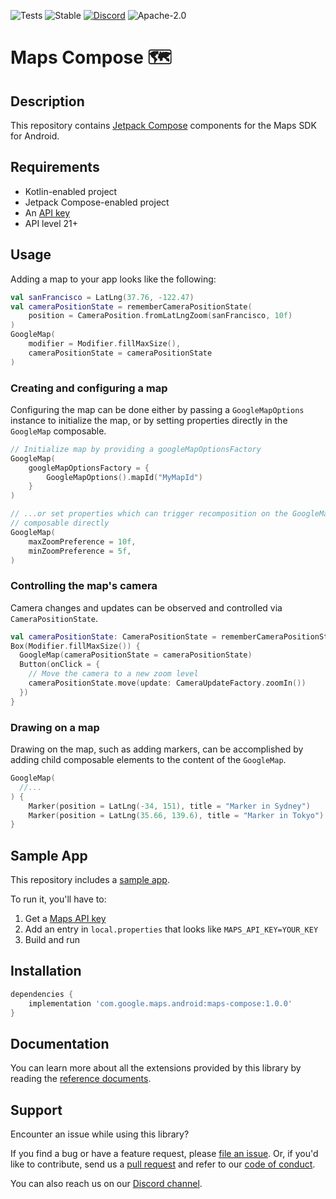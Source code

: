 ![Tests](https://github.com/googlemaps/android-maps-compose/actions/workflows/test.yml/badge.svg)
![Stable](https://img.shields.io/badge/stability-stable-green)
[![Discord](https://img.shields.io/discord/676948200904589322)][Discord channel]
![Apache-2.0](https://img.shields.io/badge/license-Apache-blue)

Maps Compose 🗺
===============

## Description
This repository contains [Jetpack Compose][jetpack-compose] components for the Maps SDK for Android.

## Requirements
* Kotlin-enabled project
* Jetpack Compose-enabled project
* An [API key][api-key]
* API level 21+

## Usage

Adding a map to your app looks like the following:

```kotlin
val sanFrancisco = LatLng(37.76, -122.47)
val cameraPositionState = rememberCameraPositionState(
    position = CameraPosition.fromLatLngZoom(sanFrancisco, 10f)
)
GoogleMap(
    modifier = Modifier.fillMaxSize(),
    cameraPositionState = cameraPositionState
)
```

### Creating and configuring a map

Configuring the map can be done either by passing a `GoogleMapOptions` instance 
to initialize the map, or by setting properties directly in the `GoogleMap` 
composable.

```kotlin
// Initialize map by providing a googleMapOptionsFactory
GoogleMap(
    googleMapOptionsFactory = {
        GoogleMapOptions().mapId("MyMapId")
    }
)

// ...or set properties which can trigger recomposition on the GoogleMap
// composable directly
GoogleMap(
    maxZoomPreference = 10f,
    minZoomPreference = 5f,
)
```

### Controlling the map's camera

Camera changes and updates can be observed and controlled via `CameraPositionState`.

```kotlin
val cameraPositionState: CameraPositionState = rememberCameraPositionState()
Box(Modifier.fillMaxSize()) {
  GoogleMap(cameraPositionState = cameraPositionState)
  Button(onClick = {
    // Move the camera to a new zoom level
    cameraPositionState.move(update: CameraUpdateFactory.zoomIn())
  })
}
```

### Drawing on a map

Drawing on the map, such as adding markers, can be accomplished by adding child 
composable elements to the content of the `GoogleMap`.

```kotlin
GoogleMap(
  //...
) {
    Marker(position = LatLng(-34, 151), title = "Marker in Sydney")
    Marker(position = LatLng(35.66, 139.6), title = "Marker in Tokyo")
}
```

## Sample App

This repository includes a [sample app](app).

To run it, you'll have to:
1. Get a [Maps API key][api-key]
1. Add an entry in `local.properties` that looks like `MAPS_API_KEY=YOUR_KEY`
1. Build and run

## Installation

```groovy
dependencies {
    implementation 'com.google.maps.android:maps-compose:1.0.0'
}
```

## Documentation

You can learn more about all the extensions provided by this library by reading the [reference documents][Javadoc].

## Support

Encounter an issue while using this library?

If you find a bug or have a feature request, please [file an issue].
Or, if you'd like to contribute, send us a [pull request] and refer to our [code of conduct].

You can also reach us on our [Discord channel].

[api-key]: https://developers.google.com/maps/documentation/android-sdk/get-api-key
[Discord channel]: https://discord.gg/hYsWbmk
[Javadoc]: https://googlemaps.github.io/android-maps-compose
[code of conduct]: CODE_OF_CONDUCT.md
[file an issue]: https://github.com/googlemaps/android-maps-compose/issues/new/choose
[pull request]: https://github.com/googlemaps/android-maps-compose/compare
[jetpack-compose]: https://developer.android.com/jetpack/compose
